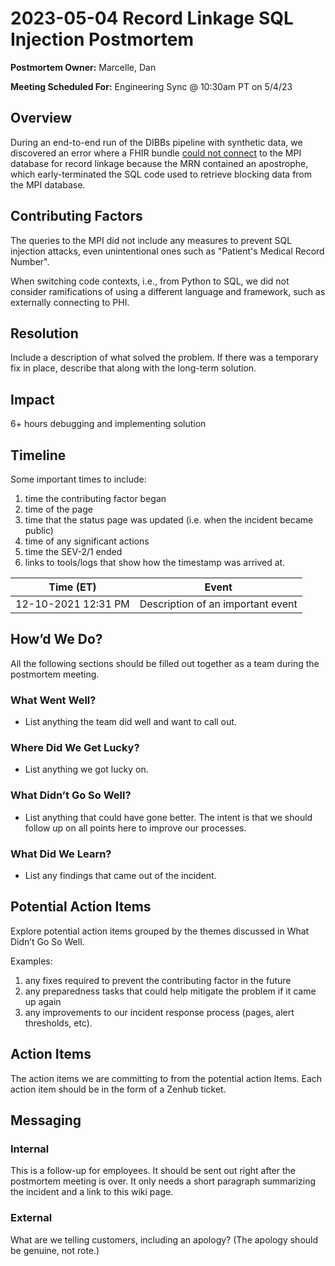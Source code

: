 # 2023-05-04 Record Linkage SQL Injection Postmortem

**Postmortem Owner:** Marcelle, Dan

**Meeting Scheduled For:** Engineering Sync @ 10:30am PT on 5/4/23

## Overview
During an end-to-end run of the DIBBs pipeline with synthetic data, we discovered an error where a FHIR bundle [could not connect](https://skylight-hq.slack.com/archives/C03UF70CKGE/p1682360691930109?thread_ts=1682353411.011679&cid=C03UF70CKGE) to the MPI database for record linkage because the MRN contained an apostrophe, which early-terminated the SQL code used to retrieve blocking data from the MPI database. 

## Contributing Factors
The queries to the MPI did not include any measures to prevent SQL injection attacks, even unintentional ones such as "Patient's Medical Record Number".

When switching code contexts, i.e., from Python to SQL, we did not consider ramifications of using a different language and framework, such as externally connecting to PHI. 

## Resolution
Include a description of what solved the problem. If there was a temporary fix in place, describe that along with the long-term solution.

## Impact
6+ hours debugging and implementing solution

## Timeline
Some important times to include: 
1. time the contributing factor began
1. time of the page
1. time that the status page was updated (i.e. when the incident became public)
1. time of any significant actions
1. time the SEV-2/1 ended
1. links to tools/logs that show how the timestamp was arrived at.

**Time (ET)**|**Event**
:-----:|:-----:
12-10-2021 12:31 PM|Description of an important event


## How’d We Do?
All the following sections should be filled out together as a team during the postmortem meeting.

### What Went Well?
- List anything the team did well and want to call out.

### Where Did We Get Lucky?
- List anything we got lucky on.

### What Didn’t Go So Well?
- List anything that could have gone better. The intent is that we should follow up on all points here to improve our processes.

### What Did We Learn?
- List any findings that came out of the incident.

## Potential Action Items
Explore potential action items grouped by the themes discussed in What Didn’t Go So Well. 

Examples: 
1. any fixes required to prevent the contributing factor in the future
2. any preparedness tasks that could help mitigate the problem if it came up again
3. any improvements to our incident response process (pages, alert thresholds, etc).

## Action Items
The action items we are committing to from the potential action Items. Each action item should be in the form of a Zenhub ticket.

## Messaging

### Internal
This is a follow-up for employees. It should be sent out right after the postmortem meeting is over. It only needs a short paragraph summarizing the incident and a link to this wiki page.

### External
What are we telling customers, including an apology? (The apology should be genuine, not rote.)
